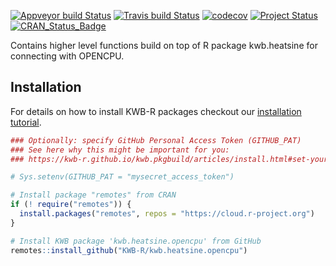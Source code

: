 [![Appveyor build Status](https://ci.appveyor.com/api/projects/status/github/KWB-R/kwb.heatsine.opencpu?branch=main&svg=true)](https://ci.appveyor.com/project/KWB-R/kwb-heatsine-opencpu/branch/main)
[![Travis build Status](https://travis-ci.com/KWB-R/kwb.heatsine.opencpu.svg?branch=main)](https://travis-ci.com/KWB-R/kwb.heatsine.opencpu)
[![codecov](https://codecov.io/github/KWB-R/kwb.heatsine.opencpu/branch/main/graphs/badge.svg)](https://codecov.io/github/KWB-R/kwb.heatsine.opencpu)
[![Project Status](https://img.shields.io/badge/lifecycle-experimental-orange.svg)](https://www.tidyverse.org/lifecycle/#experimental)
[![CRAN_Status_Badge](https://www.r-pkg.org/badges/version/kwb.heatsine.opencpu)]()

Contains higher level functions build on top of R
package kwb.heatsine for connecting with OPENCPU.

## Installation

For details on how to install KWB-R packages checkout our [installation tutorial](https://kwb-r.github.io/kwb.pkgbuild/articles/install.html).

```r
### Optionally: specify GitHub Personal Access Token (GITHUB_PAT)
### See here why this might be important for you:
### https://kwb-r.github.io/kwb.pkgbuild/articles/install.html#set-your-github_pat

# Sys.setenv(GITHUB_PAT = "mysecret_access_token")

# Install package "remotes" from CRAN
if (! require("remotes")) {
  install.packages("remotes", repos = "https://cloud.r-project.org")
}

# Install KWB package 'kwb.heatsine.opencpu' from GitHub
remotes::install_github("KWB-R/kwb.heatsine.opencpu")
```
